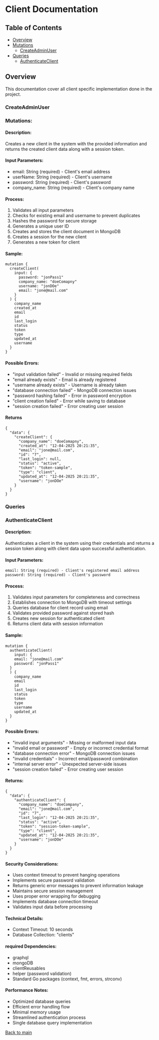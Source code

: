 # Client Documentation

## Table of Contents

- [Overview](#overview)
- [Mutations](#mutations)
  - [CreateAdminUser](#createadminuser) 
- [Queries](#queries)
  - [AuthenticateClient](#authenticateclient) 

## Overview

This documentation cover all client specific implementation done in the project.

### CreateAdminUser

### Mutations:

#### Description:

Creates a new client in the system with the provided information and returns the 
created client data along with a session token.

#### Input Parameters:

- email: String (required) - Client's email address
- userName: String (required) - Client's username
- password: String (required) - Client's password
- company_name: String (required) - Client's company name

#### Process:

1. Validates all input parameters
2. Checks for existing email and username to prevent duplicates
3. Hashes the password for secure storage
4. Generates a unique user ID
5. Creates and stores the client document in MongoDB
6. Creates a session for the new client
7. Generates a new token for client

#### Sample:

```
mutation {
  createClient(
    input: {
      password: "jonPass1"
      company_name: "doeComapny"
      username: "jonDOe"
      email: "jone@mail.com"
    }
  ) {
    company_name
    created_at
    email
    id
    last_login
    status
    token
    type
    updated_at
    username
  }
}
```

#### Possible Errors:

- "input validation failed" - Invalid or missing required fields
- "email already exists" - Email is already registered
- "username already exists" - Username is already taken
- "database connection failed" - MongoDB connection issues
- "password hashing failed" - Error in password encryption
- "client creation failed" - Error while saving to database
- "session creation failed" - Error creating user session

#### Returns

```
{
  "data": {
    "createClient": {
      "company_name": "doeComapny",
      "created_at": "12-04-2025 20:21:35",
      "email": "jone@mail.com",
      "id": "7",
      "last_login": null,
      "status": "active",
      "token": "token-sample",
      "type": "client",
      "updated_at": "12-04-2025 20:21:35",
      "username": "jonDOe"
    }
  }
}
```

### Queries

### AuthenticateClient

#### Description:

Authenticates a client in the system using their credentials and returns a session 
token along with client data upon successful authentication.

#### Input Parameters:

```
email: String (required) - Client's registered email address
password: String (required) - Client's password
```
#### Process:

1. Validates input parameters for completeness and correctness
2. Establishes connection to MongoDB with timeout settings
3. Queries database for client record using email
4. Validates provided password against stored hash
5. Creates new session for authenticated client
6. Returns client data with session information

#### Sample:
```
mutation {
  authenticateClient(
    input: {
    email: "jone@mail.com"
    password: "jonPass1"
  }
  ) {
    company_name
    email
    id
    last_login
    status
    token
    type
    username
    updated_at
  }
}
```

#### Possible Errors:

- "invalid input arguments" - Missing or malformed input data
- "invalid email or password" - Empty or incorrect credential format
- "database connection error" - MongoDB connection issues
- "invalid credentials" - Incorrect email/password combination
- "internal server error" - Unexpected server-side issues
- "session creation failed" - Error creating user session

#### Returns:
```
{
  "data": {
    "authenticateClient": {
      "company_name": "doeCompany",
      "email": "jone@mail.com",
      "id": "7",
      "last_login": "12-04-2025 20:21:35",
      "status": "active",
      "token": "session-token-sample",
      "type": "client",
      "updated_at": "12-04-2025 20:21:35",
      "username": "jonDOe"
    }
  }
}
```

#### Security Considerations:

- Uses context timeout to prevent hanging operations
- Implements secure password validation
- Returns generic error messages to prevent information leakage
- Maintains secure session management
- Uses proper error wrapping for debugging
- Implements database connection timeout
- Validates input data before processing

#### Technical Details:

- Context Timeout: 10 seconds
- Database Collection: "clients"

#### required Dependencies:

- graphql
- mongoDB
- clientReusables
- helper (password validation)
- Standard Go packages (context, fmt, errors, strconv)

#### Performance Notes:
- Optimized database queries
- Efficient error handling flow
- Minimal memory usage
- Streamlined authentication process
- Single database query implementation




[Back to main](../README.md#features)
